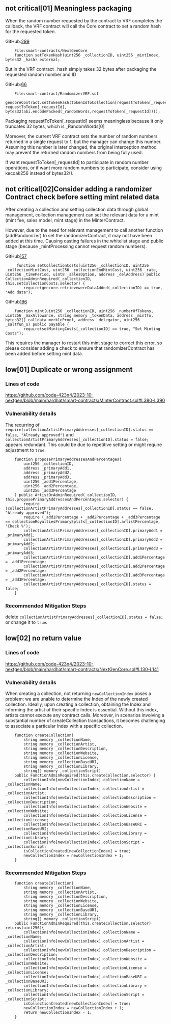 ## not critical[01] Meaningless packaging

When the random number requested by the contract to VRF completes the callback, the VRF contract will call the Core contract to set a random hash for the requested token.  

GitHub:[299](https://github.com/code-423n4/2023-10-nextgen/blob/8b518196629faa37eae39736837b24926fd3c07c/smart-contracts/NextGenCore.sol#L299)

```solidity
    File:smart-contracts/NextGenCore
    function setTokenHash(uint256 _collectionID, uint256 _mintIndex, bytes32 _hash) external;
```

But in the VRF contract _hash simply takes 32 bytes after packaging the requested random number and ID

GitHub:[66](https://github.com/code-423n4/2023-10-nextgen/blob/8b518196629faa37eae39736837b24926fd3c07c/smart-contracts/RandomizerVRF.sol#L66)

```solidity
    File:smart-contract/RandomizerVRF.sol
    gencoreContract.setTokenHash(tokenIdToCollection[requestToToken[_requestId]], requestToToken[_requestId], bytes32(abi.encodePacked(_randomWords,requestToToken[_requestId])));
```

Packaging requestToToken[_requestId] seems meaningless because it only truncates 32 bytes, which is _RandomWords[0]

Moreover, the current VRF contract sets the number of random numbers returned in a single request to 1, but the manager can change this number. Assuming this number is later changed, the original interception method may prevent the returned random numbers from being fully used.  

  If want requestToToken[_requestId] to participate in random number operations, or if want more random numbers to participate, consider using keccak256 instead of bytes32().  

## not critical[02]Consider adding a randomizer Contract check before setting mint related data

After creating a collection and setting collection data through global management, collection management can set the relevant data for a mint (mint fee, sales model, mint stage) in the MinterContract.  

However, due to the need for relevant management to call another function (addRandomizer) to set the randomizerContract, it may not have been added at this time. Causing casting failures in the whitelist stage and public stage (because _mintProcessing cannot request random numbers).  

GitHub[157](https://github.com/code-423n4/2023-10-nextgen/blob/8b518196629faa37eae39736837b24926fd3c07c/smart-contracts/MinterContract.sol#L157)

```solidity
     function setCollectionCosts(uint256 _collectionID, uint256 _collectionMintCost, uint256 _collectionEndMintCost, uint256 _rate, uint256 _timePeriod, uint8 _salesOption, address _delAddress) public CollectionAdminRequired(_collectionID, this.setCollectionCosts.selector) {
        require(gencore.retrievewereDataAdded(_collectionID) == true, "Add data");
```

GitHub[196](https://github.com/code-423n4/2023-10-nextgen/blob/8b518196629faa37eae39736837b24926fd3c07c/smart-contracts/MinterContract.sol#L196)

```solidity
    function mint(uint256 _collectionID, uint256 _numberOfTokens, uint256 _maxAllowance, string memory _tokenData, address _mintTo, bytes32[] calldata merkleProof, address _delegator, uint256 _saltfun_o) public payable {
        require(setMintingCosts[_collectionID] == true, "Set Minting Costs");
```

This requires the manager to restart this mint stage to correct this error, so please consider adding a check to ensure that randomizerContract has been added before setting mint data.

## low[01] Duplicate or wrong assignment

### Lines of code

https://github.com/code-423n4/2023-10-nextgen/blob/main/hardhat/smart-contracts/MinterContract.sol#L380-L390

### Vulnerability details

The recurring of `require(collectionArtistPrimaryAddresses[_collectionID].status == false, "Already approved")` and `collectionArtistPrimaryAddresses[_collectionID].status = false;` appears redundant. This could be due to repetitive setting or might require adjustment to `true`.

```solidity
    function proposePrimaryAddressesAndPercentages(
        uint256 _collectionID, 
        address _primaryAdd1, 
        address _primaryAdd2, 
        address _primaryAdd3, 
        uint256 _add1Percentage, 
        uint256 _add2Percentage, 
        uint256 _add3Percentage
    ) public ArtistOrAdminRequired(_collectionID, this.proposePrimaryAddressesAndPercentages.selector) {
        require (collectionArtistPrimaryAddresses[_collectionID].status == false, "Already approved");
        require (_add1Percentage + _add2Percentage + _add3Percentage == collectionRoyaltiesPrimarySplits[_collectionID].artistPercentage, "Check %");
        collectionArtistPrimaryAddresses[_collectionID].primaryAdd1 = _primaryAdd1;
        collectionArtistPrimaryAddresses[_collectionID].primaryAdd2 = _primaryAdd2;
        collectionArtistPrimaryAddresses[_collectionID].primaryAdd3 = _primaryAdd3;
        collectionArtistPrimaryAddresses[_collectionID].add1Percentage = _add1Percentage;
        collectionArtistPrimaryAddresses[_collectionID].add2Percentage = _add2Percentage;
        collectionArtistPrimaryAddresses[_collectionID].add3Percentage = _add3Percentage;
        collectionArtistPrimaryAddresses[_collectionID].status = false;
    }
```

### Recommended Mitigation Steps

delete `collectionArtistPrimaryAddresses[_collectionID].status = false;` or change it to `true`.

## low[02] no return value

### Lines of code

https://github.com/code-423n4/2023-10-nextgen/blob/main/hardhat/smart-contracts/NextGenCore.sol#L130-L141

### Vulnerability details

When creating a collection, not returning `newCollectionIndex` poses a problem: we are unable to determine the Index of the newly created collection. Ideally, upon creating a collection, obtaining the Index and informing the artist of their specific Index is essential. Without this index, artists cannot execute any contract calls. Moreover, in scenarios involving a substantial number of createCollection transactions, it becomes challenging to associate a particular Index with a specific collection.

```solidity
    function createCollection(
        string memory _collectionName, 
        string memory _collectionArtist, 
        string memory _collectionDescription, 
        string memory _collectionWebsite, 
        string memory _collectionLicense, 
        string memory _collectionBaseURI, 
        string memory _collectionLibrary, 
        string[] memory _collectionScript) 
    public FunctionAdminRequired(this.createCollection.selector) {
        collectionInfo[newCollectionIndex].collectionName = _collectionName;
        collectionInfo[newCollectionIndex].collectionArtist = _collectionArtist;
        collectionInfo[newCollectionIndex].collectionDescription = _collectionDescription;
        collectionInfo[newCollectionIndex].collectionWebsite = _collectionWebsite;
        collectionInfo[newCollectionIndex].collectionLicense = _collectionLicense;
        collectionInfo[newCollectionIndex].collectionBaseURI = _collectionBaseURI;
        collectionInfo[newCollectionIndex].collectionLibrary = _collectionLibrary;
        collectionInfo[newCollectionIndex].collectionScript = _collectionScript;
        isCollectionCreated[newCollectionIndex] = true;
        newCollectionIndex = newCollectionIndex + 1;
    }
```

### Recommended Mitigation Steps

```solidity
    function createCollection(
        string memory _collectionName, 
        string memory _collectionArtist, 
        string memory _collectionDescription, 
        string memory _collectionWebsite, 
        string memory _collectionLicense, 
        string memory _collectionBaseURI, 
        string memory _collectionLibrary, 
        string[] memory _collectionScript) 
    public FunctionAdminRequired(this.createCollection.selector) returns(uint256){
        collectionInfo[newCollectionIndex].collectionName = _collectionName;
        collectionInfo[newCollectionIndex].collectionArtist = _collectionArtist;
        collectionInfo[newCollectionIndex].collectionDescription = _collectionDescription;
        collectionInfo[newCollectionIndex].collectionWebsite = _collectionWebsite;
        collectionInfo[newCollectionIndex].collectionLicense = _collectionLicense;
        collectionInfo[newCollectionIndex].collectionBaseURI = _collectionBaseURI;
        collectionInfo[newCollectionIndex].collectionLibrary = _collectionLibrary;
        collectionInfo[newCollectionIndex].collectionScript = _collectionScript;
        isCollectionCreated[newCollectionIndex] = true;
        newCollectionIndex = newCollectionIndex + 1;
        return newCollectionIndex - 1;
    }
```

## 